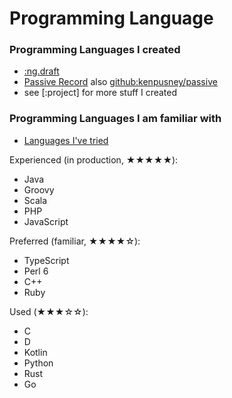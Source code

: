 # Programming Language


### Programming Languages I created

  - [:ng.draft]()
  - [Passive Record](https://www.douban.com/note/322955493/) also [github:kenpusney/passive]()
  - see [:project] for more stuff I created

### Programming Languages I am familiar with

  - [Languages I've tried](https://www.douban.com/note/289071944/)

Experienced (in production, ★★★★★):

  - Java
  - Groovy
  - Scala
  - PHP
  - JavaScript

Preferred (familiar, ★★★★☆):

  - TypeScript
  - Perl 6
  - C++
  - Ruby

Used (★★★☆☆):

  - C
  - D
  - Kotlin
  - Python
  - Rust
  - Go
